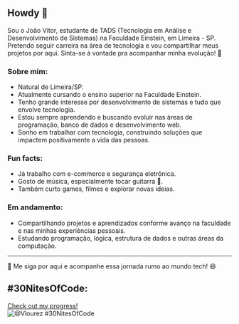 ## Howdy 👋

Sou o João Vitor, estudante de TADS (Tecnologia em Análise e Desenvolvimento de Sistemas) na Faculdade Einstein, em Limeira - SP.  
Pretendo seguir carreira na área de tecnologia e vou compartilhar meus projetos por aqui. Sinta-se à vontade pra acompanhar minha evolução! 🚀

### Sobre mim:
- Natural de Limeira/SP.
- Atualmente cursando o ensino superior na Faculdade Einstein.
- Tenho grande interesse por desenvolvimento de sistemas e tudo que envolve tecnologia.
- Estou sempre aprendendo e buscando evoluir nas áreas de programação, banco de dados e desenvolvimento web.
- Sonho em trabalhar com tecnologia, construindo soluções que impactem positivamente a vida das pessoas.

### Fun facts:
- Já trabalho com e-commerce e segurança eletrônica.
- Gosto de música, especialmente tocar guitarra 🎸.
- Também curto games, filmes e explorar novas ideias.

### Em andamento:
- Compartilhando projetos e aprendizados conforme avanço na faculdade e nas minhas experiências pessoais.  
- Estudando programação, lógica, estrutura de dados e outras áreas da computação.

---

📌 Me siga por aqui e acompanhe essa jornada rumo ao mundo tech! 😄



## #30NitesOfCode:
  [Check out my progress!](https://www.codedex.io/@Vlourez/30-nites-of-code)  
  ![@Vlourez #30NitesOfCode](https://www.codedex.io/api/petStatus?user=Vlourez)
